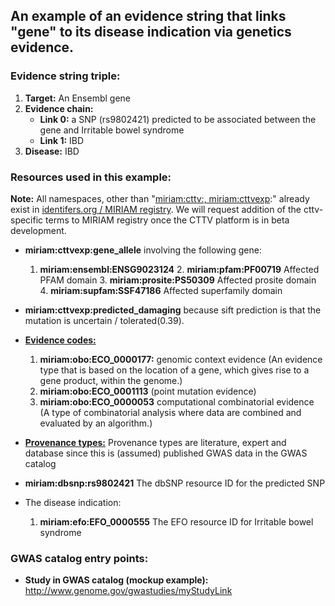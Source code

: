 ## An example of an evidence string that links "gene" to its disease indication via genetics evidence.

### Evidence string triple:

1. **Target:** An Ensembl gene
3. **Evidence chain:**
	- **Link 0:** a SNP (rs9802421) predicted to be associated between the gene and Irritable bowel syndrome
	- **Link 1:** IBD
4. **Disease:** IBD

### Resources used in this example:

**Note:** All namespaces, other than "[miriam:cttv:, miriam:cttvexp](../../json_schema/cttv_uris_namespaces.md):" already exist in [identifers.org / MIRIAM registry](http://www.ebi.ac.uk/miriam/main/collections/). We will request addition of the cttv-specific terms to MIRIAM registry once the CTTV platform is in beta development.

- **miriam:cttvexp:gene_allele** involving the following gene:
	1. 	**miriam:ensembl:ENSG9023124**
		2. 	**miriam:pfam:PF00719** Affected PFAM domain
		3. 	**miriam:prosite:PS50309** Affected prosite domain
		4. 	**miriam:supfam:SSF47186** Affected superfamily domain

- **miriam:cttvexp:predicted_damaging** because sift prediction is that the mutation is uncertain / tolerated(0.39).

- [**Evidence codes:**](../../json_schema/evidence_codes.md)
	1. 	**miriam:obo:ECO_0000177:** genomic context evidence (An evidence type that is based on the location of a gene, which gives rise to a gene product, within the genome.)
	1. **miriam:obo:ECO_0001113** (point mutation evidence)	
	1. **miriam:obo:ECO_0000053** computational combinatorial evidence (A type of combinatorial analysis where data are combined and evaluated by an algorithm.)

- [**Provenance types:**](../../json_schema/cttv_uris_namespaces.md) Provenance types are literature, expert and database since this is (assumed) published GWAS data in the GWAS catalog
	
- **miriam:dbsnp:rs9802421** The dbSNP resource ID for the predicted SNP

- The disease indication:

	1. **miriam:efo:EFO_0000555** The EFO resource ID for Irritable bowel syndrome
	
### GWAS catalog entry points:
- **Study in GWAS catalog (mockup example):** http://www.genome.gov/gwastudies/myStudyLink